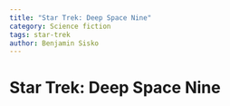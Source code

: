 ```yaml
---
title: "Star Trek: Deep Space Nine"
category: Science fiction
tags: star-trek
author: Benjamin Sisko
---
```


# Star Trek: Deep Space Nine
